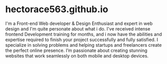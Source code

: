 # hectorace563.github.io
I'm a Front-end Web developer & Design Enthusiast and expert in web design and I'm quite personate about what i do. I've received intense frontend Development training for months, and i now have the abilities and expertise required to finish your project successfully and fully satisfied. 
I specialize in solving problems and helping startups and freelancers create the perfect online presence. I’m passionate about creating stunning websites that work seamlessly on both mobile and desktop devices.
